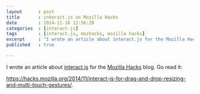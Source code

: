 ```yaml
---
layout      : post
title       : interact.js on Mozilla Hacks
date        : 2014-11-16 12:56:20
categories  : [interact-js]
tags        : [interact.js, mozhacks, mozilla hacks]
excerpt     : "I wrote an article about interact.js for the Mozilla Hacks blog"
published   : true

---
```


I wrote an article about [interact.js](http://interactjs.io) for the [Mozilla Hacks](https://hacks.mozilla.org/)
blog. Go read it:

https://hacks.mozilla.org/2014/11/interact-js-for-drag-and-drop-resizing-and-multi-touch-gestures/.
